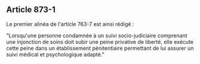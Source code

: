 Article 873-1
----
Le premier alinéa de l'article 763-7 est ainsi rédigé :

"Lorsqu'une personne condamnée à un suivi socio-judiciaire comprenant une
injonction de soins doit subir une peine privative de liberté, elle exécute
cette peine dans un établissement pénitentiaire permettant de lui assurer un
suivi médical et psychologique adapté."
